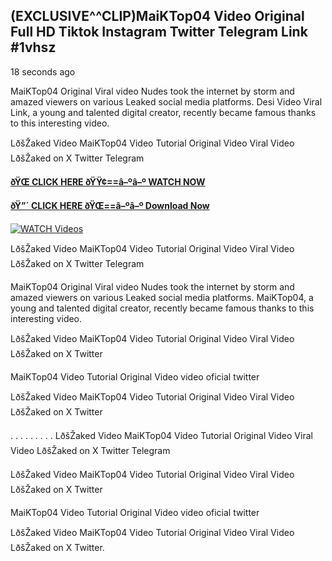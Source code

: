 ## (EXCLUSIVE^^CLIP)MaiKTop04 Video Original Full HD Tiktok Instagram Twitter Telegram Link #1vhsz

18 seconds ago

MaiKTop04 Original Viral video Nudes took the internet by storm and amazed viewers on various Leaked social media platforms. Desi Video Viral Link, a young and talented digital creator, recently became famous thanks to this interesting video.

LðšŽaked Video MaiKTop04 Video Tutorial Original Video Viral Video LðšŽaked on X Twitter Telegram

**[ðŸŒ CLICK HERE ðŸŸ¢==â–ºâ–º WATCH NOW](https://clips-mediaa.blogspot.com/2025/02/video-viral-download.html)**

**[ðŸ”´ CLICK HERE ðŸŒ==â–ºâ–º Download Now](https://clips-mediaa.blogspot.com/2025/02/video-viral-download.html)**

[![WATCH Videos](https://i.imgur.com/dJHk4Zq.gif)](https://clips-mediaa.blogspot.com/2025/02/video-viral-download.html)

LðšŽaked Video MaiKTop04 Video Tutorial Original Video Viral Video LðšŽaked on X Twitter Telegram

MaiKTop04 Original Viral video Nudes took the internet by storm and amazed viewers on various Leaked social media platforms. MaiKTop04, a young and talented digital creator, recently became famous thanks to this interesting video.

LðšŽaked Video MaiKTop04 Video Tutorial Original Video Viral Video LðšŽaked on X Twitter

MaiKTop04 Video Tutorial Original Video video oficial twitter

LðšŽaked Video MaiKTop04 Video Tutorial Original Video Viral Video LðšŽaked on X Twitter

. . . . . . . . . LðšŽaked Video MaiKTop04 Video Tutorial Original Video Viral Video LðšŽaked on X Twitter Telegram

LðšŽaked Video MaiKTop04 Video Tutorial Original Video Viral Video LðšŽaked on X Twitter

MaiKTop04 Video Tutorial Original Video video oficial twitter

LðšŽaked Video MaiKTop04 Video Tutorial Original Video Viral Video LðšŽaked on X Twitter.